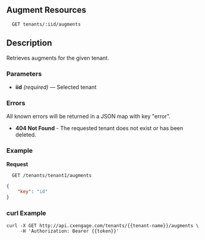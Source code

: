 ## Augment Resources

```
  GET tenants/:iid/augments
```

## Description

Retrieves augments for the given tenant.


### Parameters

- **iid** _(required)_ — Selected tenant

### Errors

All known errors will be returned in a JSON map with key "error".

- **404 Not Found** - The requested tenant does not exist or has been deleted.

### Example

**Request**

```
  GET /tenants/tenant1/augments
```

```json
{
    "key": "id"
}
```
 
### curl Example

```
curl -X GET http://api.cxengage.com/tenants/{{tenant-name}}/augments \
     -H 'Authorization: Bearer {{token}}'

```
